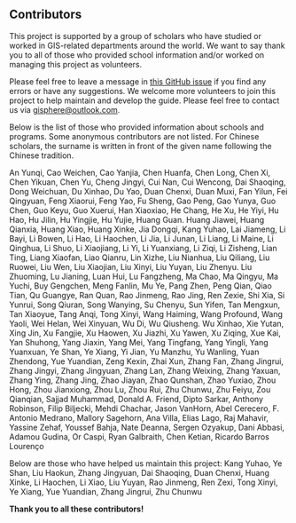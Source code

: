 ## Contributors

This project is supported by a group of scholars who have studied or worked in GIS-related departments around the world. We want to say thank you to all of those who provided school information and/or worked on managing this project as volunteers.

Please feel free to leave a message in [this GitHub issue](https://github.com/gisphere/gisphere.github.io) if you find any errors or have any suggestions. We welcome more volunteers to join this project to help maintain and develop the guide. Please feel free to contact us via [gisphere@outlook.com](mailto:gisphere@outlook.com).

Below is the list of those who provided information about schools and programs. Some anonymous contributors are not listed. For Chinese scholars, the surname is written in front of the given name following the Chinese tradition.

An Yunqi, Cao Weichen, Cao Yanjia, Chen Huanfa, Chen Long, Chen Xi, Chen Yikuan, Chen Yu, Cheng Jingyi, Cui Nan, Cui Wencong, Dai Shaoqing, Dong Weichuan, Du Xinhao, Du Yao, Duan Chenxi, Duan Muxi, Fan Yilun, Fei Qingyuan, Feng Xiaorui, Feng Yao, Fu Sheng, Gao Peng, Gao Yunya, Guo Chen, Guo Keyu, Guo Xuerui, Han Xiaoxiao, He Chang, He Xu, He Yiyi, Hu Hao, Hu Jilin, Hu Yingjie, Hu Yujie, Huang Guan. Huang Jiawei, Huang Qianxia, Huang Xiao, Huang Xinke, Jia Dongqi, Kang Yuhao, Lai Jiameng, Li Bayi, Li Bowen, Li Hao, Li Haochen, Li Jia, Li Junan, Li Liang, Li Maine, Li Qinghua, Li Shuo, Li Xiaojiang, Li Yi, Li Yuanxiang, Li Ziqi, Li Zisheng, Lian Ting, Liang Xiaofan, Liao Qianru, Lin Xizhe, Liu Nianhua, Liu Qiliang, Liu Ruowei, Liu Wen, Liu Xiaojian, Liu Xinyi, Liu Yuyan, Liu Zhenyu. Liu Zhuoming, Lu Jianing, Luan Hui, Lu Fangzheng, Ma Chao, Ma Qingyu, Ma Yuchi, Buy Gengchen, Meng Fanlin, Mu Ye, Pang Zhen, Peng Qian, Qiao Tian, Qu Guangye, Ran Quan, Rao Jinmeng, Rao Jing, Ren Zexie, Shi Xia, Si Yunrui, Song Qiuran, Song Wanying, Su Chenyu, Sun Yifen, Tan Mengxun, Tan Xiaoyue, Tang Anqi, Tong Xinyi, Wang Haiming, Wang Profound, Wang Yaoli, Wei Helan, Wei Xinyuan, Wu Di, Wu Qiusheng. Wu Xinhao, Xie Yutan, Xing Jin, Xu Fangjie, Xu Haowen, Xu Jiazhi, Xu Yawen, Xu Ziqing, Xue Kai, Yan Shuhong, Yang Jiaxin, Yang Mei, Yang Tingfang, Yang Yingli, Yang Yuanxuan, Ye Shan, Ye Xiang, Yi Jian, Yu Manzhu, Yu Wanling, Yuan Zhendong, Yue Yuandian, Zeng Kexin, Zhai Xun, Zhang Fan, Zhang Jingrui, Zhang Jingyi, Zhang Jingyuan, Zhang Lan, Zhang Weixing, Zhang Yaxuan, Zhang Ying, Zhang Jing, Zhao Jiayan, Zhao Qunshan, Zhao Yuxiao, Zhou Hong, Zhou Jianxiong, Zhou Lu, Zhou Rui, Zhu Chunwu, Zhu Feiyu, Zou Qianqian, Sajjad Muhammad, Donald A. Friend, Dipto Sarkar, Anthony Robinson, Filip Biljecki, Mehdi Chachar, Jason VanHorn, Abel Cerecero, F. Antonio Medrano, Mallory Sagehorn, Ana Villa, Elias Lago, Raj Mahavir, Yassine Zehaf, Youssef Bahja, Nate Deanna, Sergen Ozyakup, Dani Abbasi, Adamou Gudina, Or Caspi, Ryan Galbraith, Chen Ketian, Ricardo Barros Lourenço


Below are those who have helped us maintain this project:
Kang Yuhao, Ye Shan, Liu Haokun, Zhang Jingyuan, Dai Shaoqing, Duan Chenxi, Huang Xinke, Li Haochen, Li Xiao, Liu Yuyan, Rao Jinmeng, Ren Zexi, Tong Xinyi, Ye Xiang, Yue Yuandian, Zhang Jingrui, Zhu Chunwu

**Thank you to all these contributors!**
